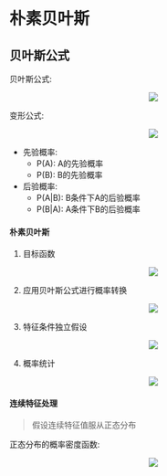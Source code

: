 # 朴素贝叶斯

## 贝叶斯公式

贝叶斯公式:

<div align="center"><img src="http://latex.codecogs.com/svg.latex?P(A\cap&space;B)=P(A)*P(B|A)=P(B)*P(A|B)" /></a></div>

变形公式:

<div align="center"><img src="http://latex.codecogs.com/svg.latex?P(B|A)=\frac{P(A|B)*P(B)}{P(A)}" /></a></div>

* 先验概率:
    * P(A): A的先验概率
    * P(B): B的先验概率
* 后验概率:
    * P(A|B): B条件下A的后验概率
    * P(B|A): A条件下B的后验概率

#### 朴素贝叶斯

1. 目标函数

<div align="center"><img src="http://latex.codecogs.com/svg.latex?y=arg\&space;\underset{c_{k}}{max}P(y=c_{k}|X)" /></a></div>

2. 应用贝叶斯公式进行概率转换

<div align="center"><img src="http://latex.codecogs.com/svg.latex?P(y=c_{k}|X)=\frac{P(X|y=c_{k})*P(y=c_{k})}{P(X)}" /></a></div>

3. 特征条件独立假设

<div align="center"><img src="http://latex.codecogs.com/svg.latex?P(y=c_{k}|X)=\frac{\prod_{j=1}^{n}P(x_{j}|y=c_{k})*P(y=c_{k})}{P(X)}" /></a></div>

4. 概率统计

<div align="center"><img src="http://latex.codecogs.com/svg.latex?\left\{P(x_{1}|y=c_{k}),...,P(x_{j}|y=c_{k}),P(y=c_{k})\right\}" /></a></div>

#### 连续特征处理

> 假设连续特征值服从正态分布

正态分布的概率密度函数:

<div align="center"><img src="http://latex.codecogs.com/svg.latex?f(x)=\frac{1}{\sqrt{2\pi}\sigma}exp(-\frac{(x-\mu)^{2}}{2\sigma^{2}})" /></a></div>
